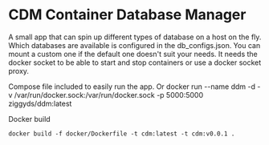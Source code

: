 # CDM Container Database Manager
 A small app that can spin up different types of database on a host on the fly.
 Which databases are available is configured in the db_configs.json.
 You can mount a custom one if the default one doesn't suit your needs.
 It needs the docker socket to be able to start and stop containers or use a docker socket proxy.

 Compose file included to easily run the app.
 Or 
   docker run --name ddm -d -v /var/run/docker.sock:/var/run/docker.sock -p 5000:5000 ziggyds/ddm:latest

 Docker build

    docker build -f docker/Dockerfile -t cdm:latest -t cdm:v0.0.1 .